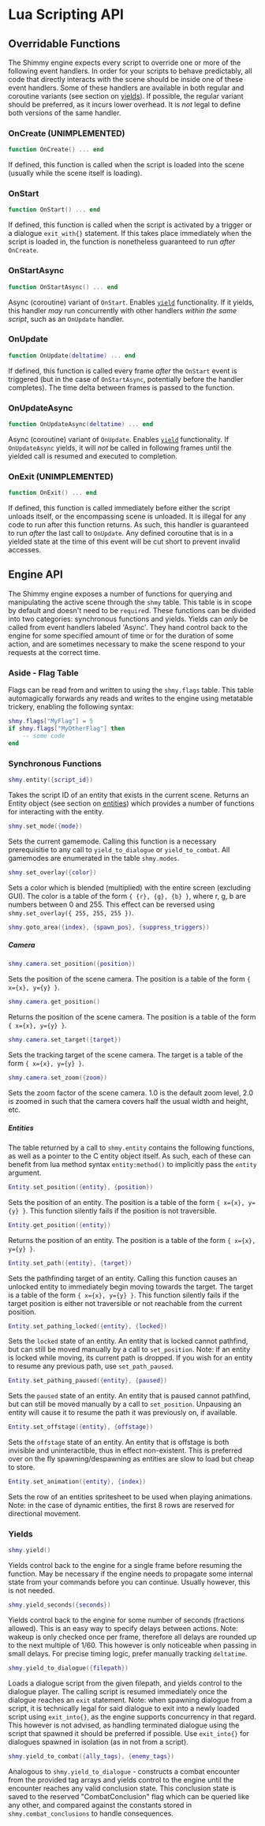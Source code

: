 # Lua Scripting API

## Overridable Functions
The Shimmy engine expects every script to override one or more of the following event handlers. In order for your scripts to behave predictably, all code that directly interacts with the scene should be inside one of these event handlers. Some of these handlers are available in both regular and coroutine variants (see section on [yields](#Yields)). If possible, the regular variant should be preferred, as it incurs lower overhead. It is *not* legal to define both versions of the same handler.

### OnCreate (UNIMPLEMENTED)
```lua
function OnCreate() ... end
```
If defined, this function is called when the script is loaded into the scene (usually while the scene itself is loading).

### OnStart
```lua
function OnStart() ... end
```
If defined, this function is called when the script is activated by a trigger or a dialogue `exit_with{}` statement. If this takes place immediately when the script is loaded in, the function is nonetheless guaranteed to run *after* `OnCreate`.

### OnStartAsync
```lua
function OnStartAsync() ... end
```
Async (coroutine) variant of `OnStart`. Enables [`yield`](#Yields) functionality. If it yields, this handler *may* run concurrently with other handlers *within the same script*, such as an `OnUpdate` handler.

### OnUpdate
```lua
function OnUpdate(deltatime) ... end
```
If defined, this function is called every frame *after* the `OnStart` event is triggered (but in the case of `OnStartAsync`, potentially before the handler completes). The time delta between frames is passed to the function.

### OnUpdateAsync
```lua
function OnUpdateAsync(deltatime) ... end
```
Async (coroutine) variant of `OnUpdate`. Enables [`yield`](#Yields) functionality. If `OnUpdateAsync` yields, it will *not* be called in following frames until the yielded call is resumed and executed to completion.

### OnExit (UNIMPLEMENTED)
```lua
function OnExit() ... end
```
If defined, this function is called immediately before either the script unloads itself, or the encompassing scene is unloaded. It is illegal for any code to run after this function returns. As such, this handler is guaranteed to run *after* the last call to `OnUpdate`. Any defined coroutine that is in a yielded state at the time of this event will be cut short to prevent invalid accesses.

## Engine API
The Shimmy engine exposes a number of functions for querying and manipulating the active scene through the `shmy` table. This table is in scope by default and doesn't need to be `require`d. These functions can be divided into two categories: synchronous functions and yields. Yields can *only* be called from event handlers labeled 'Async'. They hand control back to the engine for some specified amount of time or for the duration of some action, and are sometimes necessary to make the scene respond to your requests at the correct time.

### Aside - Flag Table
Flags can be read from and written to using the `shmy.flags` table. This table automagically forwards any reads and writes to the engine using metatable trickery, enabling the following syntax:
```lua
shmy.flags["MyFlag"] = 5
if shmy.flags["MyOtherFlag"] then
    -- some code
end
```

### Synchronous Functions
```lua
shmy.entity({script_id})
```
Takes the script ID of an entity that exists in the current scene. Returns an Entity object (see section on [entities](#Entities)) which provides a number of functions for interacting with the entity.
```lua
shmy.set_mode({mode})
```
Sets the current gamemode. Calling this function is a necessary prerequisitie to any call to `yield_to_dialogue` or `yield_to_combat`. All gamemodes are enumerated in the table `shmy.modes`.
```lua
shmy.set_overlay({color})
```
Sets a color which is blended (multiplied) with the entire screen (excluding GUI). The color is a table of the form `{ {r}, {g}, {b} }`, where r, g, b are numbers between 0 and 255. This effect can be reversed using `shmy.set_overlay({ 255, 255, 255 })`.
```lua
shmy.goto_area({index}, {spawn_pos}, {suppress_triggers})
```

##### Camera
```lua
shmy.camera.set_position({position})
```
Sets the position of the scene camera. The position is a table of the form `{ x={x}, y={y} }`.
```lua
shmy.camera.get_position()
```
Returns the position of the scene camera. The position is a table of the form `{ x={x}, y={y} }`.
```lua
shmy.camera.set_target({target})
```
Sets the tracking target of the scene camera. The target is a table of the form `{ x={x}, y={y} }`.
```lua
shmy.camera.set_zoom({zoom})
```
Sets the zoom factor of the scene camera. 1.0 is the default zoom level, 2.0 is zoomed in such that the camera covers half the usual width and height, etc.

##### Entities
The table returned by a call to `shmy.entity` contains the following functions, as well as a pointer to the C entity object itself. As such, each of these can benefit from lua method syntax `entity:method()` to implicitly pass the `entity` argument.
```lua
Entity.set_position({entity}, {position})
```
Sets the position of an entity. The position is a table of the form `{ x={x}, y={y} }`. This function silently fails if the position is not traversible.
```lua
Entity.get_position({entity})
```
Returns the position of an entity. The position is a table of the form `{ x={x}, y={y} }`.
```lua
Entity.set_path({entity}, {target})
```
Sets the pathfinding target of an entity. Calling this function causes an unlocked entity to immediately begin moving towards the target. The target is a table of the form `{ x={x}, y={y} }`. This function silently fails if the target position is either not traversible or not reachable from the current position.
```lua
Entity.set_pathing_locked({entity}, {locked})
```
Sets the `locked` state of an entity. An entity that is locked cannot pathfind, but can still be moved manually by a call to `set_position`.
Note: if an entity is locked while moving, its current path is dropped. If you wish for an entity to resume any previous path, use `set_path_paused`.
```lua
Entity.set_pathing_paused({entity}, {paused})
```
Sets the `paused` state of an entity. An entity that is paused cannot pathfind, but can still be moved manually by a call to `set_position`. Unpausing an entity will cause it to resume the path it was previously on, if available.
```lua
Entity.set_offstage({entity}, {offstage})
```
Sets the `offstage` state of an entity. An entity that is offstage is both invisible and uninteractible, thus in effect non-existent. This is preferred over on the fly spawning/despawning as entities are slow to load but cheap to store.
```lua
Entity.set_animation({entity}, {index})
```
Sets the row of an entities spritesheet to be used when playing animations.
Note: in the case of dynamic entities, the first 8 rows are reserved for directional movement.

### Yields
```lua
shmy.yield()
```
Yields control back to the engine for a single frame before resuming the function. May be necessary if the engine needs to propagate some internal state from your commands before you can continue. Usually however, this is not needed.

```lua
shmy.yield_seconds({seconds})
```
Yields control back to the engine for some number of seconds (fractions allowed). This is an easy way to specify delays between actions.
Note: wakeup is only checked once per frame, therefore all delays are rounded up to the next multiple of 1/60. This however is only noticeable when passing in small delays. For precise timing logic, prefer manually tracking `deltatime`.

```lua
shmy.yield_to_dialogue({filepath})
```
Loads a dialogue script from the given filepath, and yields control to the dialogue player. The calling script is resumed immediately once the dialogue reaches an `exit` statement.
Note: when spawning dialogue from a script, it is technically legal for said dialogue to exit into a newly loaded script using `exit_into{}`, as the engine supports concurrency in that regard. This however is not advised, as handling terminated dialogue using the script that spawned it should be preferred if possible. Use `exit_into{}` for dialogues spawned in isolation (as in not from a script).

```lua
shmy.yield_to_combat({ally_tags}, {enemy_tags})
```
Analogous to `shmy.yield_to_dialogue` - constructs a combat encounter from the provided tag arrays and yields control to the engine until the encounter reaches any valid conclusion state. This conclusion state is saved to the reserved "CombatConclusion" flag which can be queried like any other, and compared against the constants stored in `shmy.combat_conclusions` to handle consequences.
```

